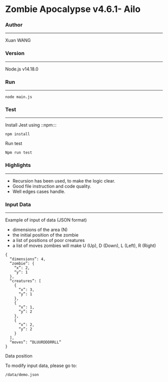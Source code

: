 # Zombie Apocalypse v4.6.1- Ailo

### Author

---

Xuan WANG

### Version

---

Node.js v14.18.0

### Run

---

```
node main.js
```

### Test

---

Install Jest using ::npm:::

```
npm install
```

Run test

```
Npm run test
```

### Highlights

---

- Recursion has been used, to make the logic clear.
- Good file instruction and code quality.
- Well edges cases handle.

### Input Data

---

Example of input of data (JSON format)

- dimensions of the area (N)
- the initial position of the zombie
- a list of positions of poor creatures
- a list of moves zombies will make U (Up), D (Down), L (Left), R (Right)

```
{
  “dimensions”: 4,
  “zombie”: {
    “x”: 2,
    “y”: 1
  },
  “creatures”: [
    {
      “x”: 3,
      “y”: 1
    },
    {
      “x”: 1,
      “y”: 2
    },
    {
      “x”: 2,
      “y”: 2
    }
  ],
  “moves”: “DLUURDDDRRLL”
}
```

Data position

To modify input data, please go to:

```
/data/demo.json
```
